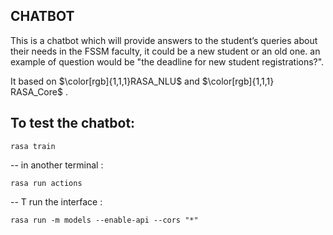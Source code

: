 
## CHATBOT
This is a chatbot which will provide answers to the student’s queries about their needs in the FSSM faculty, it could be a new student or an old one.
an example of question would be "the deadline for new student registrations?".

It based on $\color[rgb]{1,1,1}RASA_NLU$ and  $\color[rgb]{1,1,1} RASA_Core$ .

## To test the chatbot:

```
rasa train 
```

-- in another terminal :
```
rasa run actions
```
-- T run the interface :
```
rasa run -m models --enable-api --cors "*"
```
